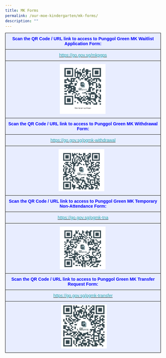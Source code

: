 ```yaml
---
title: MK Forms
permalink: /our-moe-kindergarten/mk-forms/
description: ""
---
```

<table style="border-collapse:collapse;border-spacing:0" class="tg"><thead><tr><th style="background-color:#E8EDFF;border-color:black;border-style:solid;border-width:1px;color:#00F;font-family:Arial, sans-serif;font-size:14px;font-weight:bold;overflow:hidden;padding:10px 5px;text-align:center;vertical-align:top;word-break:normal">Scan the QR Code / URL link to access to Punggol Green MK Waitlist Application Form:</th></tr></thead><tbody><tr><td style="background-color:#E8EDFF;border-color:black;border-style:solid;border-width:1px;color:#222;font-family:Arial, sans-serif;font-size:14px;overflow:hidden;padding:10px 5px;text-align:center;vertical-align:middle;word-break:normal"><span style="color:#222"> </span> <a href=""><span style="font-weight:400;text-decoration:none;color:#22A5AE">https://go.gov.sg/mkpgps</span></a></td></tr><tr><td style="background-color:#E8EDFF;border-color:black;border-style:solid;border-width:1px;color:#222;font-family:Arial, sans-serif;font-size:14px;overflow:hidden;padding:10px 5px;text-align:left;vertical-align:middle;word-break:normal"><span style="color:#222">&nbsp;&nbsp;&nbsp;&nbsp;&nbsp;&nbsp;&nbsp;&nbsp;&nbsp;&nbsp;&nbsp;&nbsp;&nbsp;&nbsp;&nbsp;&nbsp;&nbsp;&nbsp;&nbsp;&nbsp;&nbsp;&nbsp;&nbsp;&nbsp;&nbsp;&nbsp;&nbsp;&nbsp;&nbsp;&nbsp;&nbsp;&nbsp;&nbsp;&nbsp;&nbsp;&nbsp;&nbsp;&nbsp;&nbsp;&nbsp;&nbsp;&nbsp;&nbsp; </span><img src="images/MK%20Waitlist%20QR%20Code.png" style="width:30%"><br></td></tr><tr><td style="background-color:#E8EDFF;border-color:black;border-style:solid;border-width:1px;color:#00F;font-family:Arial, sans-serif;font-size:14px;font-weight:bold;overflow:hidden;padding:10px 5px;text-align:center;vertical-align:top;word-break:normal"> Scan the QR Code / URL link to access to Punggol Green MK Withdrawal Form:</td></tr><tr><td style="background-color:#E8EDFF;border-color:black;border-style:solid;border-width:1px;color:#222;font-family:Arial, sans-serif;font-size:14px;overflow:hidden;padding:10px 5px;text-align:center;vertical-align:middle;word-break:normal"><span style="color:#222"> </span> <a href="https://go.gov.sg/pgmk-withdrawal"><span style="font-weight:400;text-decoration:none;color:#22A5AE">https://go.gov.sg/pgmk-withdrawal</span></a></td></tr><tr><td style="background-color:#E8EDFF;border-color:black;border-style:solid;border-width:1px;color:#222;font-family:Arial, sans-serif;font-size:14px;overflow:hidden;padding:10px 5px;text-align:left;vertical-align:middle;word-break:normal"><span style="color:#222"> &nbsp;&nbsp;&nbsp;&nbsp;&nbsp;&nbsp;&nbsp;&nbsp;&nbsp;&nbsp;&nbsp;&nbsp;&nbsp;&nbsp;&nbsp;&nbsp;&nbsp;&nbsp;&nbsp;&nbsp;&nbsp;&nbsp;&nbsp;&nbsp;&nbsp;&nbsp;&nbsp;&nbsp;&nbsp;&nbsp;&nbsp;&nbsp;&nbsp;&nbsp;&nbsp;&nbsp;&nbsp;&nbsp;&nbsp;&nbsp;&nbsp;&nbsp;&nbsp;</span><img src="/images/Our%20MOE%20Kindergarten/QR-Withdrawal.png" style="width:30%"><br> </td></tr><tr><td style="background-color:#E8EDFF;border-color:black;border-style:solid;border-width:1px;color:#00F;font-family:Arial, sans-serif;font-size:14px;font-weight:bold;overflow:hidden;padding:10px 5px;text-align:center;vertical-align:top;word-break:normal"> Scan the QR Code / URL link to access to Punggol Green MK Temporary Non-Attendance Form:</td></tr><tr><td style="background-color:#E8EDFF;border-color:black;border-style:solid;border-width:1px;color:#222;font-family:Arial, sans-serif;font-size:14px;overflow:hidden;padding:10px 5px;text-align:center;vertical-align:middle;word-break:normal"><span style="color:#222"> </span> <a href="https://go.gov.sg/pgmk-tna"><span style="font-weight:400;text-decoration:none;color:#22A5AE">https://go.gov.sg/pgmk-tna</span></a></td></tr><tr><td style="background-color:#E8EDFF;border-color:black;border-style:solid;border-width:1px;color:#222;font-family:Arial, sans-serif;font-size:14px;overflow:hidden;padding:10px 5px;text-align:left;vertical-align:middle;word-break:normal"><span style="color:#222">&nbsp;&nbsp;&nbsp;&nbsp;&nbsp;&nbsp;&nbsp;&nbsp;&nbsp;&nbsp;&nbsp;&nbsp;&nbsp;&nbsp;&nbsp;&nbsp;&nbsp;&nbsp;&nbsp;&nbsp;&nbsp;&nbsp;&nbsp;&nbsp;&nbsp;&nbsp;&nbsp;&nbsp;&nbsp;&nbsp;&nbsp;&nbsp;&nbsp;&nbsp;&nbsp;&nbsp;&nbsp;&nbsp;&nbsp;&nbsp;&nbsp;&nbsp;&nbsp; </span><img src="/images/Our%20MOE%20Kindergarten/QR-TNA.png" style="width:30%"><br></td></tr><tr><td style="background-color:#E8EDFF;border-color:black;border-style:solid;border-width:1px;color:#00F;font-family:Arial, sans-serif;font-size:14px;font-weight:bold;overflow:hidden;padding:10px 5px;text-align:center;vertical-align:top;word-break:normal"> Scan the QR Code / URL link to access to Punggol Green MK Transfer Request Form:</td></tr><tr><td style="background-color:#E8EDFF;border-color:black;border-style:solid;border-width:1px;color:#222;font-family:Arial, sans-serif;font-size:14px;overflow:hidden;padding:10px 5px;text-align:center;vertical-align:middle;word-break:normal"><span style="color:#222"> </span> <a href="https://go.gov.sg/pgmk-transfer"><span style="font-weight:400;text-decoration:none;color:#22A5AE">https://go.gov.sg/pgmk-transfer</span></a></td></tr><tr><td style="background-color:#E8EDFF;border-color:black;border-style:solid;border-width:1px;color:#222;font-family:Arial, sans-serif;font-size:14px;overflow:hidden;padding:10px 5px;text-align:left;vertical-align:middle;word-break:normal"><span style="color:#222">&nbsp;&nbsp;&nbsp;&nbsp;&nbsp;&nbsp;&nbsp;&nbsp;&nbsp;&nbsp;&nbsp;&nbsp;&nbsp;&nbsp;&nbsp;&nbsp;&nbsp;&nbsp;&nbsp;&nbsp;&nbsp;&nbsp;&nbsp;&nbsp;&nbsp;&nbsp;&nbsp;&nbsp;&nbsp;&nbsp;&nbsp;&nbsp;&nbsp;&nbsp;&nbsp;&nbsp;&nbsp;&nbsp;&nbsp;&nbsp;&nbsp;&nbsp;&nbsp;&nbsp; </span><img src="/images/Our%20MOE%20Kindergarten/QR-Transfer.jpg" style="width:30%"></td></tr></tbody></table>

